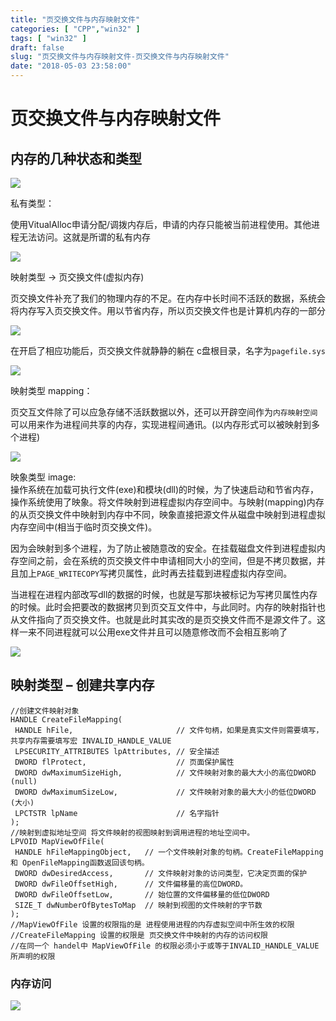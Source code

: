 ```yaml
---
title: "页交换文件与内存映射文件"
categories: [ "CPP","win32" ]
tags: [ "win32" ]
draft: false
slug: "页交换文件与内存映射文件-页交换文件与内存映射文件"
date: "2018-05-03 23:58:00"
---
```




# 页交换文件与内存映射文件

## 内存的几种状态和类型

![][1] 

私有类型：

使用VitualAlloc申请分配/调拨内存后，申请的内存只能被当前进程使用。其他进程无法访问。这就是所谓的私有内存

![][2] 

映射类型 -> 页交换文件(虚拟内存)

页交换文件补充了我们的物理内存的不足。在内存中长时间不活跃的数据，系统会将内存写入页交换文件。用以节省内存，所以页交换文件也是计算机内存的一部分

![][3] 

在开启了相应功能后，页交换文件就静静的躺在 c盘根目录，名字为`pagefile.sys`

![][4] 

映射类型 mapping：

页交互文件除了可以应急存储不活跃数据以外，还可以开辟空间作为`内存映射空间`  
可以用来作为进程间共享的内存，实现进程间通讯。(以内存形式可以被映射到多个进程)

![][5] 

映象类型 image:  
操作系统在加载可执行文件(exe)和模块(dll)的时候，为了快速启动和节省内存，操作系统使用了映象。将文件映射到进程虚拟内存空间中。与映射(mapping)内存的从页交换文件中映射到内存中不同，映象直接把源文件从磁盘中映射到进程虚拟内存空间中(相当于临时页交换文件)。

因为会映射到多个进程，为了防止被随意改的安全。在挂载磁盘文件到进程虚拟内存空间之前，会在系统的页交换文件中申请相同大小的空间，但是不拷贝数据，并且加上`PAGE_WRITECOPY`写拷贝属性，此时再去挂载到进程虚拟内存空间。

当进程在进程内部改写dll的数据的时候，也就是写那块被标记为写拷贝属性内存的时候。此时会把要改的数据拷贝到页交互文件中，与此同时。内存的映射指针也从文件指向了页交换文件。也就是此时其实改的是页交换文件而不是源文件了。这样一来不同进程就可以公用exe文件并且可以随意修改而不会相互影响了

![][6] 

## 映射类型 &#8211; 创建共享内存

    //创建文件映射对象
    HANDLE CreateFileMapping(
     HANDLE hFile,                       // 文件句柄，如果是真实文件则需要填写，共享内存需要填写宏 INVALID_HANDLE_VALUE
     LPSECURITY_ATTRIBUTES lpAttributes, // 安全描述
     DWORD flProtect,                    // 页面保护属性
     DWORD dwMaximumSizeHigh,            // 文件映射对象的最大大小的高位DWORD (null)
     DWORD dwMaximumSizeLow,             // 文件映射对象的最大大小的低位DWORD (大小)
     LPCTSTR lpName                      // 名字指针
    );
    //映射到虚拟地址空间 将文件映射的视图映射到调用进程的地址空间中。
    LPVOID MapViewOfFile(
     HANDLE hFileMappingObject,   // 一个文件映射对象的句柄。CreateFileMapping和 OpenFileMapping函数返回该句柄。
     DWORD dwDesiredAccess,       // 文件映射对象的访问类型，它决定页面的保护
     DWORD dwFileOffsetHigh,      // 文件偏移量的高位DWORD。
     DWORD dwFileOffsetLow,       // 始位置的文件偏移量的低位DWORD
     SIZE_T dwNumberOfBytesToMap  // 映射到视图的文件映射的字节数
    );
    //MapViewOfFile 设置的权限指的是 进程使用进程的内存虚拟空间中所生效的权限
    //CreateFileMapping 设置的权限是 页交换文件中映射的内存的访问权限
    //在同一个 handel中 MapViewOfFile 的权限必须小于或等于INVALID_HANDLE_VALUE所声明的权限
    

### 内存访问

![][7]

 [1]: /uploads/oss/2018-05-03-15253598061633.jpg ""
 [2]: /uploads/oss/2018-05-03-15253598925948.jpg ""
 [3]: /uploads/oss/2018-05-03-15253600178723.jpg ""
 [4]: /uploads/oss/2018-05-03-15253602238084.jpg ""
 [5]: /uploads/oss/2018-05-03-15253604020004.jpg ""
 [6]: /uploads/oss/2018-05-03-15253621473082.jpg ""
 [7]: /uploads/oss/2018-05-04-15253713610180.jpg ""